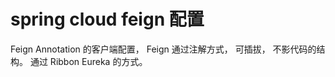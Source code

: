 # spring cloud feign 配置
Feign Annotation 的客户端配置， Feign 通过注解方式， 可插拔， 不影代码的结构。
通过 Ribbon Eureka 的方式。

